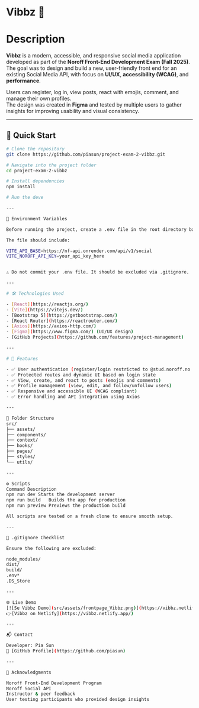 # Vibbz 🎉

# Description

**Vibbz** is a modern, accessible, and responsive social media application developed as part of the **Noroff Front-End Development Exam (Fall 2025)**.  
The goal was to design and build a new, user-friendly front end for an existing Social Media API, with focus on **UI/UX**, **accessibility (WCAG)**, and **performance**.

Users can register, log in, view posts, react with emojis, comment, and manage their own profiles.  
The design was created in **Figma** and tested by multiple users to gather insights for improving usability and visual consistency.

---

## 🚀 Quick Start

```bash
# Clone the repository
git clone https://github.com/piasun/project-exam-2-vibbz.git

# Navigate into the project folder
cd project-exam-2-vibbz

# Install dependencies
npm install

# Run the deve

---

🔧 Environment Variables

Before running the project, create a .env file in the root directory based on .env.example.

The file should include:

VITE_API_BASE=https://nf-api.onrender.com/api/v1/social
VITE_NOROFF_API_KEY=your_api_key_here


⚠️ Do not commit your .env file. It should be excluded via .gitignore.

---

# 🛠️ Technologies Used

- [React](https://reactjs.org/)
- [Vite](https://vitejs.dev/)
- [Bootstrap 5](https://getbootstrap.com/)
- [React Router](https://reactrouter.com/)
- [Axios](https://axios-http.com/)
- [Figma](https://www.figma.com/) (UI/UX design)
- [GitHub Projects](https://github.com/features/project-management)

---

# 🚀 Features

- ✅ User authentication (register/login restricted to @stud.noroff.no emails)
- ✅ Protected routes and dynamic UI based on login state
- ✅ View, create, and react to posts (emojis and comments)
- ✅ Profile management (view, edit, and follow/unfollow users)
- ✅ Responsive and accessible UI (WCAG compliant)
- ✅ Error handling and API integration using Axios

---

🧱 Folder Structure
src/
├── assets/
├── components/
├── context/
├── hooks/
├── pages/
├── styles/
└── utils/

---

⚙️ Scripts
Command	Description
npm run dev	Starts the development server
npm run build	Builds the app for production
npm run preview	Previews the production build

All scripts are tested on a fresh clone to ensure smooth setup.

---

🧹 .gitignore Checklist

Ensure the following are excluded:

node_modules/
dist/
build/
.env*
.DS_Store

---

🌐 Live Demo
[![Se Vibbz Demo](src/assets/frontpage_Vibbz.png)](https://vibbz.netlify.app/)
👉[Vibbz on Netlify](https://vibbz.netlify.app/)

---

📬 Contact

Developer: Pia Sun
📧 [GitHub Profile](https://github.com/piasun)

---

🙏 Acknowledgments

Noroff Front-End Development Program
Noroff Social API
Instructor & peer feedback
User testing participants who provided design insights
```
